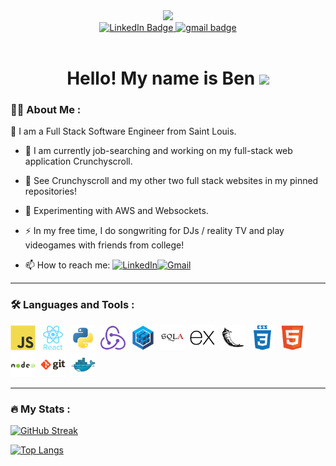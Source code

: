 <div id="header" align="center">
  <img src="https://media.giphy.com/media/qgQUggAC3Pfv687qPC/giphy.gif" width="150"/>
</div>
<div id="badges" align="center">
  <a href="https://www.linkedin.com/in/benwaldee/">
    <img src="https://img.shields.io/badge/LinkedIn-blue?style=for-the-badge&logo=linkedin&logoColor=white" alt="LinkedIn Badge"/>
  </a>
  <a href="mailto:b1.waldee@gmail.com">
    <img src="https://img.shields.io/badge/Gmail-D14836?style=for-the-badge&logo=gmail&logoColor=white" alt="gmail badge"/>
  </a>
 </div>
 <div align="center" >
 <img  src="https://komarev.com/ghpvc/?username=benwaldee&style=flat-square&color=blue"  align="center" alt=""/>
 </div>
 <h1 align="center">
     Hello! My name is Ben <img src="https://media.giphy.com/media/hvRJCLFzcasrR4ia7z/giphy.gif" width="30px"/>
</h1>




### :man_technologist: About Me :
:wave: I am a Full Stack Software Engineer from Saint Louis.
- :telescope: I am currently job-searching and working on my full-stack web application Crunchyscroll. 

- :eyes: See Crunchyscroll and my other two full stack websites in my pinned repositories!

- :seedling: Experimenting with AWS and Websockets.

- :zap: In my free time, I do songwriting for DJs / reality TV and play videogames with friends from college!

- :mailbox: How to reach me: [![LinkedIn](https://img.shields.io/badge/linkedin-%230077B5.svg?style=for-the-badge&logo=linkedin&logoColor=white)](https://www.linkedin.com/in/benwaldee/)[![Gmail](https://img.shields.io/badge/Gmail-D14836?style=for-the-badge&logo=gmail&logoColor=white)](b1.waldee@gmail.com)

---

### :hammer_and_wrench: Languages and Tools :
<div>
  <img src="https://github.com/devicons/devicon/blob/master/icons/javascript/javascript-original.svg" width="40" height="40"/>&nbsp;
  <img src="https://github.com/devicons/devicon/blob/master/icons/react/react-original-wordmark.svg" title="React" alt="React" width="40" height="40"/>&nbsp;
  <img src="https://github.com/devicons/devicon/blob/master/icons/python/python-original.svg" title="Python" alt="Python" width="40" height="40"/>&nbsp;
  <img src="https://github.com/devicons/devicon/blob/master/icons/redux/redux-original.svg" title="Redux" alt="Redux" width="40" height="40"/>&nbsp;
   <img src="https://github.com/devicons/devicon/blob/master/icons/sequelize/sequelize-original.svg" title="sequelize" **alt="sequelize" width="40" height="40"/>&nbsp;
  <img src="https://github.com/devicons/devicon/blob/master/icons/sqlalchemy/sqlalchemy-original.svg" title="SQLalch" **alt="SQLalch" width="40" height="40"/>&nbsp;
  <img src="https://github.com/devicons/devicon/blob/master/icons/express/express-original.svg" title="Express" alt="Express" width="40" height="40"/>&nbsp;
  <img src="https://github.com/devicons/devicon/blob/master/icons/flask/flask-original.svg" title="Flask" alt="flask " width="40" height="40"/>&nbsp;
  <img src="https://github.com/devicons/devicon/blob/master/icons/css3/css3-plain-wordmark.svg"  title="CSS3" alt="CSS" width="40" height="40"/>&nbsp;
  <img src="https://github.com/devicons/devicon/blob/master/icons/html5/html5-original.svg" title="HTML5" alt="HTML" width="40" height="40"/>&nbsp;
  <img src="https://github.com/devicons/devicon/blob/master/icons/nodejs/nodejs-original-wordmark.svg" title="NodeJS" alt="NodeJS" width="40" height="40"/>&nbsp;
  <img src="https://github.com/devicons/devicon/blob/master/icons/git/git-original-wordmark.svg" title="Git" **alt="Git" width="40" height="40"/>&nbsp;
  <img src="https://github.com/devicons/devicon/blob/master/icons/docker/docker-original.svg" title="Docker" **alt="Docker" width="40" height="40"/>&nbsp;
</div>

---

### :fire: My Stats :
[![GitHub Streak](http://github-readme-streak-stats.herokuapp.com?user=benwaldee&theme=dark&background=000000)](https://git.io/streak-stats)

[![Top Langs](https://github-readme-stats.vercel.app/api/top-langs/?username=benwaldee&layout=compact&theme=vision-friendly-dark)](https://github.com/anuraghazra/github-readme-stats)
